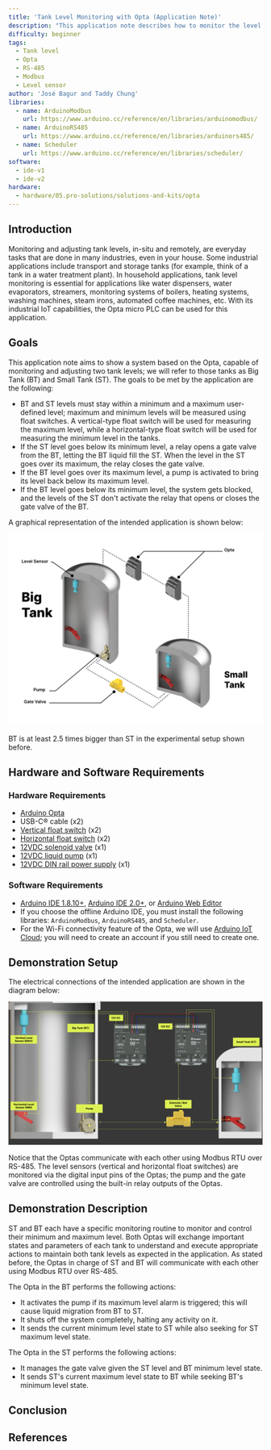 ```yaml
---
title: 'Tank Level Monitoring with Opta (Application Note)'
description: "This application note describes how to monitor the level in tanks using the Arduino® Opta."
difficulty: beginner
tags:
  - Tank level
  - Opta
  - RS-485
  - Modbus
  - Level sensor
author: 'José Bagur and Taddy Chung'
libraries:
  - name: ArduinoModbus
    url: https://www.arduino.cc/reference/en/libraries/arduinomodbus/
  - name: ArduinoRS485
    url: https://www.arduino.cc/reference/en/libraries/arduinors485/
  - name: Scheduler
    url: https://www.arduino.cc/reference/en/libraries/scheduler/
software:
  - ide-v1
  - ide-v2
hardware:
  - hardware/05.pro-solutions/solutions-and-kits/opta
---
```


## Introduction

Monitoring and adjusting tank levels, in-situ and remotely, are everyday tasks that are done in many industries, even in your house. Some industrial applications include transport and storage tanks (for example, think of a tank in a water treatment plant). In household applications, tank level monitoring is essential for applications like water dispensers, water evaporators, streamers, monitoring systems of boilers, heating systems, washing machines, steam irons, automated coffee machines, etc. With its industrial IoT capabilities, the Opta micro PLC can be used for this application. 

## Goals

This application note aims to show a system based on the Opta, capable of monitoring and adjusting two tank levels; we will refer to those tanks as Big Tank (BT) and Small Tank (ST). The goals to be met by the application are the following:

- BT and ST levels must stay within a minimum and a maximum user-defined level; maximum and minimum levels will be measured using float switches. A vertical-type float switch will be used for measuring the maximum level, while a horizontal-type float switch will be used for measuring the minimum level in the tanks.
- If the ST level goes below its minimum level, a relay opens a gate valve from the BT, letting the BT liquid fill the ST. When the level in the ST goes over its maximum, the relay closes the gate valve.
- If the BT level goes over its maximum level, a pump is activated to bring its level back below its maximum level.
- If the BT level goes below its minimum level, the system gets blocked, and the levels of the ST don't activate the relay that opens or closes the gate valve of the BT.

A graphical representation of the intended application is shown below:

![Graphical representation of the tank level monitoring application.](assets/application_represetation.png)

BT is at least 2.5 times bigger than ST in the experimental setup shown before.

## Hardware and Software Requirements

### Hardware Requirements

- [Arduino Opta](https://store.arduino.cc/products/nicla-sense-me)
- USB-C® cable (x2)
- [Vertical float switch](https://export.rsdelivers.com/product/rs-pro/rs-pro-vertical-pp-float-switch-float-300mm-cable/0519242) (x2)
- [Horizontal float switch](https://export.rsdelivers.com/product/rs-pro/rs-pro-horizontal-external-nylon-float-switch-1m/1748421) (x2)
- [12VDC solenoid valve](https://www.sparkfun.com/products/10456) (x1) 
- [12VDC liquid pump](https://www.sparkfun.com/products/10455) (x1)
- [12VDC DIN rail power supply](https://uk.rs-online.com/web/p/din-rail-power-supplies/2411620) (x1)

### Software Requirements

- [Arduino IDE 1.8.10+](https://www.arduino.cc/en/software), [Arduino IDE 2.0+](https://www.arduino.cc/en/software), or [Arduino Web Editor](https://create.arduino.cc/editor)
- If you choose the offline Arduino IDE, you must install the following libraries: `ArduinoModbus`, `ArduinoRS485`, and `Scheduler`.
- For the Wi-Fi connectivity feature of the Opta, we will use [Arduino IoT Cloud](https://create.arduino.cc/iot/things); you will need to create an account if you still need to create one.

## Demonstration Setup

The electrical connections of the intended application are shown in the diagram below:

![Electrical connections of the application.](assets/electrical_connections.png)

Notice that the Optas communicate with each other using Modbus RTU over RS-485. The level sensors (vertical and horizontal float switches) are monitored via the digital input pins of the Optas; the pump and the gate valve are controlled using the built-in relay outputs of the Optas.

## Demonstration Description

ST and BT each have a specific monitoring routine to monitor and control their minimum and maximum level. Both Optas will exchange important states and parameters of each tank to understand and execute appropriate actions to maintain both tank levels as expected in the application. As stated before, the Optas in charge of ST and BT will communicate with each other using Modbus RTU over RS-485.

The Opta in the BT performs the following actions:

- It activates the pump if its maximum level alarm is triggered; this will cause liquid migration from BT to ST. 
- It shuts off the system completely, halting any activity on it.
- It sends the current minimum level state to ST while also seeking for ST maximum level state. 

The Opta in the ST performs the following actions:

- It manages the gate valve given the ST level and BT minimum level state. 
- It sends ST's current maximum level state to BT while seeking BT's minimum level state. 

## Conclusion

## References 